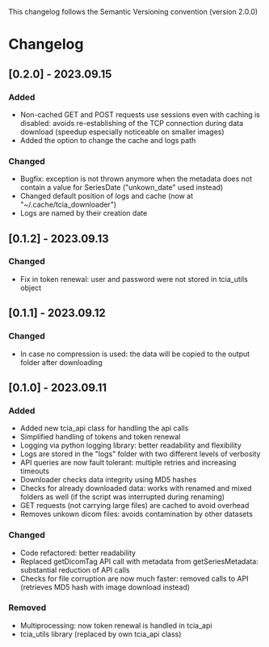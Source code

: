 This changelog follows the Semantic Versioning convention (version 2.0.0)

# Changelog

## [0.2.0] - 2023.09.15

### Added
- Non-cached GET and POST requests use sessions even with caching is disabled: avoids re-establishing of the TCP connection during data download (speedup especially noticeable on smaller images)
- Added the option to change the cache and logs path

### Changed
- Bugfix: exception is not thrown anymore when the metadata does not contain a value for SeriesDate ("unkown_date" used instead)
- Changed default position of logs and cache (now at "~/.cache/tcia_downloader")
- Logs are named by their creation date

## [0.1.2] - 2023.09.13

### Changed
- Fix in token renewal: user and password were not stored in tcia_utils object


## [0.1.1] - 2023.09.12

### Changed
- In case no compression is used: the data will be copied to the output folder after downloading


## [0.1.0] - 2023.09.11

### Added
- Added new tcia_api class for handling the api calls
- Simplified handling of tokens and token renewal
- Logging via python logging library: better readability and flexibility
- Logs are stored in the "logs" folder with two different levels of verbosity
- API queries are now fault tolerant: multiple retries and increasing timeouts
- Downloader checks data integrity using MD5 hashes
- Checks for already downloaded data: works with renamed and mixed folders as well (if the script was interrupted during renaming)
- GET requests (not carrying large files) are cached to avoid overhead
- Removes unkown dicom files: avoids contamination by other datasets

### Changed
- Code refactored: better readability
- Replaced getDicomTag API call with metadata from getSeriesMetadata: substantial reduction of API calls
- Checks for file corruption are now much faster: removed calls to API (retrieves MD5 hash with image download instead)

### Removed
- Multiprocessing: now token renewal is handled in tcia_api
- tcia_utils library (replaced by own tcia_api class)
